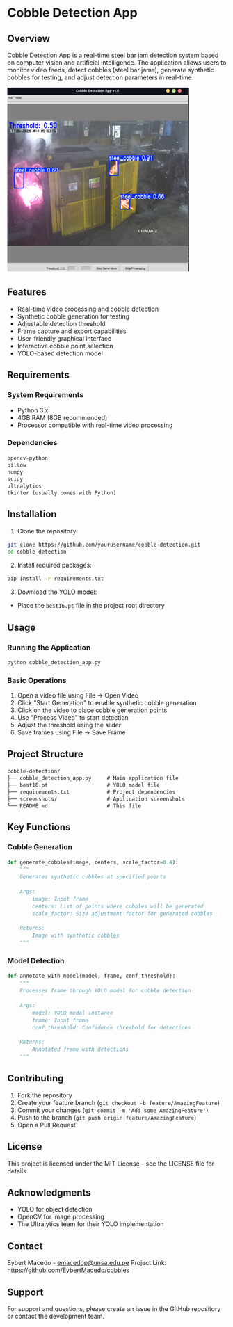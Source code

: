 # Cobble Detection App

## Overview
Cobble Detection App is a real-time steel bar jam detection system based on computer vision and artificial intelligence. The application allows users to monitor video feeds, detect cobbles (steel bar jams), generate synthetic cobbles for testing, and adjust detection parameters in real-time.

![Cobble Detection Interface](./CD-snap.png)

## Features
- Real-time video processing and cobble detection
- Synthetic cobble generation for testing
- Adjustable detection threshold
- Frame capture and export capabilities
- User-friendly graphical interface
- Interactive cobble point selection
- YOLO-based detection model

## Requirements

### System Requirements
- Python 3.x
- 4GB RAM (8GB recommended)
- Processor compatible with real-time video processing

### Dependencies
```
opencv-python
pillow
numpy
scipy
ultralytics
tkinter (usually comes with Python)
```

## Installation

1. Clone the repository:
```bash
git clone https://github.com/yourusername/cobble-detection.git
cd cobble-detection
```

2. Install required packages:
```bash
pip install -r requirements.txt
```

3. Download the YOLO model:
- Place the `best16.pt` file in the project root directory

## Usage

### Running the Application
```bash
python cobble_detection_app.py
```

### Basic Operations
1. Open a video file using File -> Open Video
2. Click "Start Generation" to enable synthetic cobble generation
3. Click on the video to place cobble generation points
4. Use "Process Video" to start detection
5. Adjust the threshold using the slider
6. Save frames using File -> Save Frame

## Project Structure
```
cobble-detection/
├── cobble_detection_app.py     # Main application file
├── best16.pt                   # YOLO model file
├── requirements.txt            # Project dependencies
├── screenshots/                # Application screenshots
└── README.md                   # This file
```

## Key Functions

### Cobble Generation
```python
def generate_cobbles(image, centers, scale_factor=0.4):
    """
    Generates synthetic cobbles at specified points
    
    Args:
        image: Input frame
        centers: List of points where cobbles will be generated
        scale_factor: Size adjustment factor for generated cobbles
    
    Returns:
        Image with synthetic cobbles
    """
```

### Model Detection
```python
def annotate_with_model(model, frame, conf_threshold):
    """
    Processes frame through YOLO model for cobble detection
    
    Args:
        model: YOLO model instance
        frame: Input frame
        conf_threshold: Confidence threshold for detections
    
    Returns:
        Annotated frame with detections
    """
```

## Contributing
1. Fork the repository
2. Create your feature branch (`git checkout -b feature/AmazingFeature`)
3. Commit your changes (`git commit -m 'Add some AmazingFeature'`)
4. Push to the branch (`git push origin feature/AmazingFeature`)
5. Open a Pull Request

## License
This project is licensed under the MIT License - see the LICENSE file for details.

## Acknowledgments
- YOLO for object detection
- OpenCV for image processing
- The Ultralytics team for their YOLO implementation

## Contact
Eybert Macedo - emacedop@unsa.edu.pe
Project Link: https://github.com/EybertMacedo/cobbles

## Support
For support and questions, please create an issue in the GitHub repository or contact the development team.

